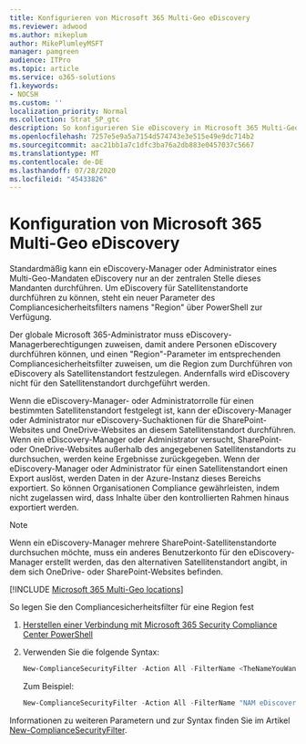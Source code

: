 ```yaml
---
title: Konfigurieren von Microsoft 365 Multi-Geo eDiscovery
ms.reviewer: adwood
ms.author: mikeplum
author: MikePlumleyMSFT
manager: pamgreen
audience: ITPro
ms.topic: article
ms.service: o365-solutions
f1.keywords:
- NOCSH
ms.custom: ''
localization_priority: Normal
ms.collection: Strat_SP_gtc
description: So konfigurieren Sie eDiscovery in Microsoft 365 Multi-Geo.
ms.openlocfilehash: 7257e5e9a5a7154d574743e3e515e49e9dc714b2
ms.sourcegitcommit: aac21bb1a7c1dfc3ba76a2db883e0457037c5667
ms.translationtype: MT
ms.contentlocale: de-DE
ms.lasthandoff: 07/28/2020
ms.locfileid: "45433826"
---
```

# <a name="microsoft-365-multi-geo-ediscovery-configuration"></a>Konfiguration von Microsoft 365 Multi-Geo eDiscovery

Standardmäßig kann ein eDiscovery-Manager oder Administrator eines Multi-Geo-Mandaten eDiscovery nur an der zentralen Stelle dieses Mandanten durchführen. Um eDiscovery für Satellitenstandorte durchführen zu können, steht ein neuer Parameter des Compliancesicherheitsfilters namens "Region" über PowerShell zur Verfügung.

Der globale Microsoft 365-Administrator muss eDiscovery-Managerberechtigungen zuweisen, damit andere Personen eDiscovery durchführen können, und einen "Region"-Parameter im entsprechenden Compliancesicherheitsfilter zuweisen, um die Region zum Durchführen von eDiscovery als Satellitenstandort festzulegen. Andernfalls wird eDiscovery nicht für den Satellitenstandort durchgeführt werden.

Wenn die eDiscovery-Manager- oder Administratorrolle für einen bestimmten Satellitenstandort festgelegt ist, kann der eDiscovery-Manager oder Administrator nur eDiscovery-Suchaktionen für die SharePoint-Websites und OneDrive-Websites an diesem Satellitenstandort durchführen. Wenn ein eDiscovery-Manager oder Administrator versucht, SharePoint- oder OneDrive-Websites außerhalb des angegebenen Satellitenstandorts zu durchsuchen, werden keine Ergebnisse zurückgegeben. Wenn der eDiscovery-Manager oder Administrator für einen Satellitenstandort einen Export auslöst, werden Daten in der Azure-Instanz dieses Bereichs exportiert. So können Organisationen Compliance gewährleisten, indem nicht zugelassen wird, dass Inhalte über den kontrollierten Rahmen hinaus exportiert werden.

> [!NOTE]
> Wenn ein eDiscovery-Manager mehrere SharePoint-Satellitenstandorte durchsuchen möchte, muss ein anderes Benutzerkonto für den eDiscovery-Manager erstellt werden, das den alternativen Satellitenstandort angibt, in dem sich OneDrive- oder SharePoint-Websites befinden.

[!INCLUDE [Microsoft 365 Multi-Geo locations](includes/office-365-multi-geo-locations.md)]

So legen Sie den Compliancesicherheitsfilter für eine Region fest

1. [Herstellen einer Verbindung mit Microsoft 365 Security Compliance Center PowerShell](https://docs.microsoft.com/powershell/exchange/office-365-scc/connect-to-scc-powershell/connect-to-scc-powershell)

2. Verwenden Sie die folgende Syntax:

   ```powershell
   New-ComplianceSecurityFilter -Action All -FilterName <TheNameYouWantToAssign> -Region <RegionValue> -Users <UserPrincipalName>
   ```

   Zum Beispiel:

   ```powershell
   New-ComplianceSecurityFilter -Action All -FilterName "NAM eDiscovery Managers" -Region NAM -Users adwood@contoso.onmicrosoft.com
   ```

Informationen zu weiteren Parametern und zur Syntax finden Sie im Artikel [New-ComplianceSecurityFilter](https://docs.microsoft.com/powershell/module/exchange/policy-and-compliance-content-search/new-compliancesecurityfilter).

